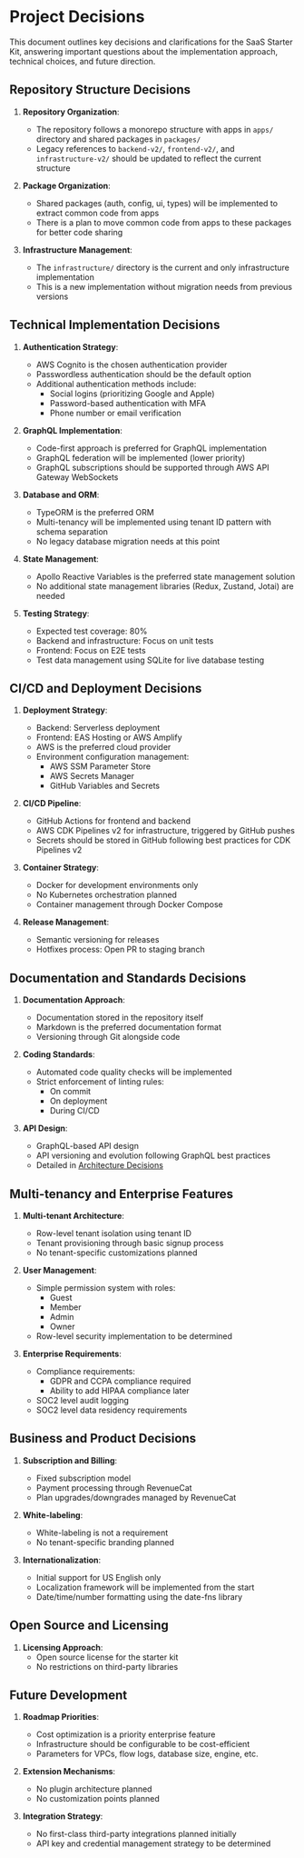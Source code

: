 # Project Decisions

This document outlines key decisions and clarifications for the SaaS Starter Kit, answering important questions about the implementation approach, technical choices, and future direction.

## Repository Structure Decisions

1. **Repository Organization**:
   - The repository follows a monorepo structure with apps in `apps/` directory and shared packages in `packages/`
   - Legacy references to `backend-v2/`, `frontend-v2/`, and `infrastructure-v2/` should be updated to reflect the current structure

2. **Package Organization**:
   - Shared packages (auth, config, ui, types) will be implemented to extract common code from apps
   - There is a plan to move common code from apps to these packages for better code sharing

3. **Infrastructure Management**:
   - The `infrastructure/` directory is the current and only infrastructure implementation
   - This is a new implementation without migration needs from previous versions

## Technical Implementation Decisions

1. **Authentication Strategy**:
   - AWS Cognito is the chosen authentication provider
   - Passwordless authentication should be the default option
   - Additional authentication methods include:
     - Social logins (prioritizing Google and Apple)
     - Password-based authentication with MFA
     - Phone number or email verification

2. **GraphQL Implementation**:
   - Code-first approach is preferred for GraphQL implementation
   - GraphQL federation will be implemented (lower priority)
   - GraphQL subscriptions should be supported through AWS API Gateway WebSockets

3. **Database and ORM**:
   - TypeORM is the preferred ORM
   - Multi-tenancy will be implemented using tenant ID pattern with schema separation
   - No legacy database migration needs at this point

4. **State Management**:
   - Apollo Reactive Variables is the preferred state management solution
   - No additional state management libraries (Redux, Zustand, Jotai) are needed

5. **Testing Strategy**:
   - Expected test coverage: 80%
   - Backend and infrastructure: Focus on unit tests
   - Frontend: Focus on E2E tests
   - Test data management using SQLite for live database testing

## CI/CD and Deployment Decisions

1. **Deployment Strategy**:
   - Backend: Serverless deployment
   - Frontend: EAS Hosting or AWS Amplify
   - AWS is the preferred cloud provider
   - Environment configuration management:
     - AWS SSM Parameter Store
     - AWS Secrets Manager
     - GitHub Variables and Secrets

2. **CI/CD Pipeline**:
   - GitHub Actions for frontend and backend
   - AWS CDK Pipelines v2 for infrastructure, triggered by GitHub pushes
   - Secrets should be stored in GitHub following best practices for CDK Pipelines v2

3. **Container Strategy**:
   - Docker for development environments only
   - No Kubernetes orchestration planned
   - Container management through Docker Compose

4. **Release Management**:
   - Semantic versioning for releases
   - Hotfixes process: Open PR to staging branch

## Documentation and Standards Decisions

1. **Documentation Approach**:
   - Documentation stored in the repository itself
   - Markdown is the preferred documentation format
   - Versioning through Git alongside code

2. **Coding Standards**:
   - Automated code quality checks will be implemented
   - Strict enforcement of linting rules:
     - On commit
     - On deployment
     - During CI/CD

3. **API Design**:
   - GraphQL-based API design
   - API versioning and evolution following GraphQL best practices
   - Detailed in [Architecture Decisions](./ARCHITECTURE_DECISIONS.md)

## Multi-tenancy and Enterprise Features

1. **Multi-tenant Architecture**:
   - Row-level tenant isolation using tenant ID
   - Tenant provisioning through basic signup process
   - No tenant-specific customizations planned

2. **User Management**:
   - Simple permission system with roles:
     - Guest
     - Member
     - Admin
     - Owner
   - Row-level security implementation to be determined

3. **Enterprise Requirements**:
   - Compliance requirements:
     - GDPR and CCPA compliance required
     - Ability to add HIPAA compliance later
   - SOC2 level audit logging
   - SOC2 level data residency requirements

## Business and Product Decisions

1. **Subscription and Billing**:
   - Fixed subscription model
   - Payment processing through RevenueCat
   - Plan upgrades/downgrades managed by RevenueCat

2. **White-labeling**:
   - White-labeling is not a requirement
   - No tenant-specific branding planned

3. **Internationalization**:
   - Initial support for US English only
   - Localization framework will be implemented from the start
   - Date/time/number formatting using the date-fns library

## Open Source and Licensing

1. **Licensing Approach**:
   - Open source license for the starter kit
   - No restrictions on third-party libraries

## Future Development

1. **Roadmap Priorities**:
   - Cost optimization is a priority enterprise feature
   - Infrastructure should be configurable to be cost-efficient
   - Parameters for VPCs, flow logs, database size, engine, etc.

2. **Extension Mechanisms**:
   - No plugin architecture planned
   - No customization points planned

3. **Integration Strategy**:
   - No first-class third-party integrations planned initially
   - API key and credential management strategy to be determined